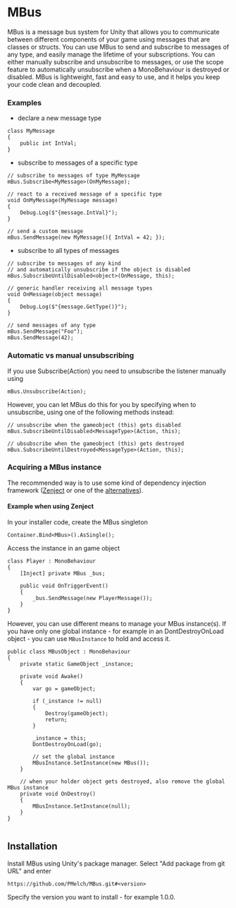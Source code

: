 # MBus
MBus is a message bus system for Unity that allows you to communicate between different components of your game using messages that are classes or structs. You can use MBus to send and subscribe to messages of any type, and easily manage the lifetime of your subscriptions. You can either manually subscribe and unsubscribe to messages, or use the scope feature to automatically unsubscribe when a MonoBehaviour is destroyed or disabled. MBus is lightweight, fast and easy to use, and it helps you keep your code clean and decoupled.


### Examples

- declare a new message type
~~~
class MyMessage 
{
    public int IntVal;
}
~~~    

- subscribe to messages of a specific type
~~~  
// subscribe to messages of type MyMessage
mBus.Subscribe<MyMessage>(OnMyMessage);

// react to a received message of a specific type
void OnMyMessage(MyMessage message) 
{
    Debug.Log($"{message.IntVal}");
}

// send a custom message
mBus.SendMessage(new MyMessage(){ IntVal = 42; });
~~~      

- subscribe to all types of messages
~~~  
// subscribe to messages of any kind 
// and automatically unsubscribe if the object is disabled
mBus.SubscribeUntilDisabled<object>(OnMessage, this);

// generic handler receiving all message types
void OnMessage(object message) 
{
    Debug.Log($"{message.GetType()}");
}

// send messages of any type
mBus.SendMessage("Foo");
mBus.SendMessage(42);
~~~  
### Automatic vs manual unsubscribing

If you use Subscribe(Action) you need 
to unsubscribe the listener manually using
~~~
mBus.Unsubscribe(Action);
~~~
However, you can let MBus do this for you by specifying when to unsubscribe, using one of the following methods instead:
~~~
// unsubscribe when the gameobject (this) gets disabled
mBus.SubscribeUntilDisabled<MessageType>(Action, this);

// ubsubscribe when the gameobject (this) gets destroyed
mBus.SubscribeUntilDestroyed<MessageType>(Action, this);
~~~

### Acquiring a MBus instance
The recommended way is to use some kind of dependency injection framework
([Zenject](https://github.com/modesttree/Zenject) or one of the [alternatives](href="https://www.libhunt.com/r/Zenject"/>)).

#### Example when using Zenject
In your installer code, create the MBus singleton
~~~
Container.Bind<MBus>().AsSingle();
~~~

Access the instance in an game object
~~~
class Player : MonoBehaviour 
{
    [Inject] private MBus _bus;
    
    public void OnTriggerEvent() 
    {
        _bus.SendMessage(new PlayerMessage());
    }
}
~~~


However, you can use different means to manage your MBus instance(s).
If you have only one global instance - for example in an DontDestroyOnLoad object - you
can use `MBusInstance` to hold and access it.

~~~
public class MBusObject : MonoBehaviour 
{
    private static GameObject _instance;
    
    private void Awake()
    {
        var go = gameObject;
        
        if (_instance != null)
        {
            Destroy(gameObject);
            return;
        }

        _instance = this;
        DontDestroyOnLoad(go);
        
        // set the global instance
        MBusInstance.SetInstance(new MBus());
    }
    
    // when your holder object gets destroyed, also remove the global MBus instance
    private void OnDestroy() 
    {
        MBusInstance.SetInstance(null);
    }
}


~~~

## Installation
Install MBus using Unity's package manager. Select "Add package from git URL" and enter
~~~
https://github.com/PMelch/MBus.git#<version>
~~~

Specify the version you want to install - for example 1.0.0.





